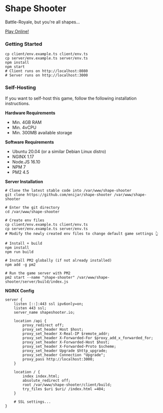 # Shape Shooter

Battle-Royale, but you're all shapes...

[Play Online!](https://shapeshooter.io)

### Getting Started

```shell
cp client/env.example.ts client/env.ts
cp server/env.example.ts server/env.ts
npm install
npm start
# Client runs on http://localhost:8080
# Server runs on http://localhost:3000
```

### Self-Hosting

If you want to self-host this game, follow the following installation instructions.

**Hardware Requirements**

- Min. 4GB RAM
- Min. 4vCPU
- Min. 300MB available storage

**Software Requirements**

- Ubuntu 20.04 (or a similar Debian Linux distro)
- NGINX 1.17
- Node.JS 16.10
- NPM 7
- PM2 4.5

**Server Installation**

```shell
# Clone the latest stable code into /var/www/shape-shooter
git clone https://github.com/enijar/shape-shooter /var/www/shape-shooter

# Enter the git directory
cd /var/www/shape-shooter

# Create env files
cp client/env.example.ts client/env.ts
cp server/env.example.ts server/env.ts
# Modify the newly created env files to change default game settings 👆

# Install + build
npm install
npm run build

# Install PM2 globally (if not already installed)
npm add -g pm2

# Run the game server with PM2
pm2 start --name "shape-shooter" /var/www/shape-shooter/server/build/index.js
```

**NGINX Config**

```text
server {
    listen [::]:443 ssl ipv6only=on;
    listen 443 ssl;
    server_name shapeshooter.io;

    location /api {
        proxy_redirect off;
        proxy_set_header Host $host;
        proxy_set_header X-Real-IP $remote_addr;
        proxy_set_header X-Forwarded-For $proxy_add_x_forwarded_for;
        proxy_set_header X-Forwarded-Host $host;
        proxy_set_header X-Forwarded-Proto $scheme;
        proxy_set_header Upgrade $http_upgrade;
        proxy_set_header Connection "Upgrade";
        proxy_pass http://localhost:3000;
    }

    location / {
        index index.html;
        absolute_redirect off;
        root /var/www/shape-shooter/client/build;
        try_files $uri $uri/ /index.html =404;
    }

    # SSL settings...
}
```
